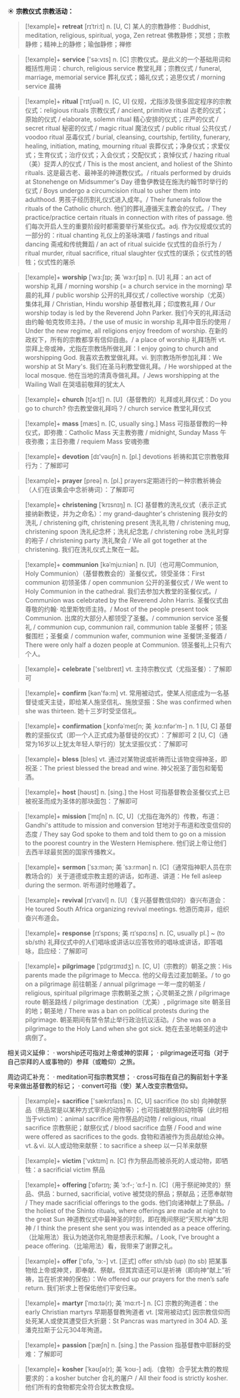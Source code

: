 ☀ <span class="category">**宗教仪式 宗教活动：**</span>
>[!example]+ <span class="vocabulary">**retreat**</span> [rɪˈtri:t]
> <span class="definition">n. [U, C] 某人的宗教静修：</span>Buddhist, meditation, religious, spiritual, yoga, Zen retreat 佛教静修；冥想；宗教静修；精神上的静修；瑜伽静修；禅修 

>[!example]+ <span class="vocabulary">**service**</span> ['sə:vɪs] 
> <span class="definition">n. [C] 宗教仪式。是此义的一个基础用词和概括性用词：</span>church, religious service 教堂礼拜；宗教仪式 / funeral, marriage, memorial service 葬礼仪式；婚礼仪式；追思仪式 / morning service 晨祷
            
>[!example]+ <span class="vocabulary">**ritual**</span> [ˈrɪtʃuəl]
> <span class="definition">n. [C, U] 仪规，尤指涉及很多固定程序的宗教仪式：</span>religious rituals 宗教仪式 / ancient, primitive ritual 古老的仪式；原始的仪式 / elaborate, solemn ritual 精心安排的仪式；庄严的仪式 / secret ritual 秘密的仪式 / magic ritual 魔法仪式 / public ritual 公共仪式 / voodoo ritual 巫毒仪式 / burial, cleansing, courtship, fertility, funerary, healing, initiation, mating, mourning ritual 丧葬仪式；净身仪式；求爱仪式；生育仪式；治疗仪式；入会仪式；交配仪式；哀悼仪式 / hazing ritual（美）捉弄人的仪式 / This is the most ancient, and holiest of the Shinto rituals. 这是最古老、最神圣的神道教仪式。/ rituals performed by druids at Stonehenge on Midsummer's Day 德鲁伊教徒在施洗约翰节时举行的仪式 / Boys undergo a circumcision ritual to usher them into adulthood. 男孩子经历割礼仪式进入成年。/ Their funerals follow the rituals of the Catholic church. 他们的葬礼遵循天主教会的仪式。/ They practice/practice certain rituals in connection with rites of passage. 他们每次开启人生的重要阶段时都需要举行某些仪式。<span class="definition">adj. 作为仪规或仪式的一部分的：</span>ritual chanting 礼仪上的圣咏演唱 / fastings and ritual dancing 斋戒和传统舞蹈 / an act of ritual suicide 仪式性的自杀行为 / ritual murder, ritual sacrifice, ritual slaughter 仪式性的谋杀；仪式性的牺牲；仪式性的屠杀

>[!example]+ <span class="vocabulary">**worship**</span> [ˈwɜ:ʃɪp; 美 ˈwɜ:rʃɪp]
> <span class="definition">n. [U] 礼拜：</span>an act of worship 礼拜 / morning worship (= a church service in the morning) 早晨的礼拜 / public worship 公开的礼拜仪式 / collective worship（尤英）集体礼拜 / Christian, Hindu worship 基督教礼拜；印度教礼拜 / Our worship today is led by the Reverend John Parker. 我们今天的礼拜活动由约翰·帕克牧师主持。/ the use of music in worship 礼拜中音乐的使用 / Under the new regime, all religions enjoy freedom of worship. 在新的政权下，所有的宗教都享有信仰自由。/ a place of worship 礼拜场所 <span class="definition">vt. 崇拜上帝或神，尤指在宗教场所做礼拜：</span>I enjoy going to church and worshipping God. 我喜欢去教堂做礼拜。<span class="definition">vi. 到宗教场所参加礼拜：</span>We worship at St Mary's. 我们在圣马利教堂做礼拜。/ He worshipped at the local mosque. 他在当地的清真寺做礼拜。/ Jews worshipping at the Wailing Wall 在哭墙前敬拜的犹太人

>[!example]+ <span class="vocabulary">**church**</span> [tʃə:tʃ] 
> <span class="definition">n. [U]（基督教的）礼拜或礼拜仪式：</span>Do you go to church? 你去教堂做礼拜吗？/ church service 教堂礼拜仪式

>[!example]+ <span class="vocabulary">**mass**</span> [mæs] 
> <span class="definition">n. [C, usually sing.] Mass 可指基督教的一种仪式，即弥撒：</span>Catholic Mass 天主教弥撒 / midnight, Sunday Mass 午夜弥撒；主日弥撒 / requiem Mass 安魂弥撒

>[!example]+ <span class="vocabulary">**devotion**</span> [dɪ'vəʊʃn] 
> <span class="definition">n. [pl.] devotions 祈祷和其它宗教敬拜行为：</span>了解即可

>[!example]+ <span class="vocabulary">**prayer**</span> [preə] 
> <span class="definition">n. [pl.] prayers定期进行的一种宗教祈祷会（人们在该集会中念祈祷词）：</span>了解即可
           
>[!example]+ <span class="vocabulary">**christening**</span> [ˈkrɪsnɪŋ]
> <span class="definition">n. [C] 基督教的洗礼仪式（表示正式接纳新教徒，并为之命名）：</span>my grand-daughter's christening 我孙女的洗礼 / christening gift, christening present 洗礼礼物 / christening mug, christening spoon 洗礼纪念杯；洗礼纪念匙 / christening robe 洗礼时穿的袍子 / christening party 洗礼聚会 / We all got together at the christening. 我们在洗礼仪式上聚在一起。
           
>[!example]+ <span class="vocabulary">**communion**</span> [kəˈmju:niən]
> <span class="definition">n. [U]（也可用Communion, Holy Communion）（基督教教会的）圣餐仪式，领受圣体：</span>First communion 初领圣体 / open communion 公开的圣餐仪式 / We went to Holy Communion in the cathedral. 我们去参加大教堂的圣餐仪式。/ Communion was celebrated by the Reverend John Harris. 圣餐仪式由尊敬的约翰· 哈里斯牧师主持。/ Most of the people present took Communion. 出席的大部分人都领受了圣餐。/ communion service 圣餐礼 / communion cup, communion rail, communion table 圣餐杯；领圣餐围栏；圣餐桌 / communion wafer, communion wine 圣餐饼;圣餐酒 / There were only half a dozen people at Communion. 领圣餐礼上只有六个人。

>[!example]+ <span class="vocabulary">**celebrate**</span> ['selɪbreɪt] 
> <span class="definition">vt. 主持宗教仪式（尤指圣餐）：</span>了解即可

>[!example]+ <span class="vocabulary">**confirm**</span> [kən'fə:m] 
> <span class="definition">vt. 常用被动式，使某人彻底成为一名基督徒或天主徒，即给某人施坚信礼、施放坚振：</span>She was confirmed when she was thirteen. 她十三岁时受坚信礼。
           
>[!example]+ <span class="vocabulary">**confirmation**</span> [ˌkɒnfəˈmeɪʃn; 美 ˌkɑ:nfərˈm-]
> <span class="definition">n. 1 [U, C] 基督教的坚振仪式（即一个人正式成为基督徒的仪式）：</span>了解即可 <span class="definition">2 [U, C]（通常为16岁以上犹太年轻人举行的）犹太坚振仪式：</span>了解即可

>[!example]+ <span class="vocabulary">**bless**</span> [bles] 
> <span class="definition">vt. 通过对某物说或祈祷而让该物变得神圣，即祝圣：</span>The priest blessed the bread and wine. 神父祝圣了面包和葡萄酒。

>[!example]+ <span class="vocabulary">**host**</span> [həʊst] 
> <span class="definition">n. [sing.] the Host 可指基督教会圣餐仪式上已被祝圣而成为圣体的那块面包：</span>了解即可
           
>[!example]+ <span class="vocabulary">**mission**</span> [ˈmɪʃn]
> <span class="definition">n. [C, U]（尤指在海外的）传教，布道：</span>Gandhi's attitude to mission and conversion 甘地对于布道和改变信仰的态度 / They say God spoke to them and told them to go on a mission to the poorest country in the Western Hemisphere. 他们说上帝让他们去西半球最贫困的国家传播教义。
           
>[!example]+ <span class="vocabulary">**sermon**</span> [ˈsɜ:mən; 美 ˈsɜ:rmən]
> <span class="definition">n. [C]（通常指神职人员在宗教场合的）关于道德或宗教主题的讲话，如布道、讲道：</span>He fell asleep during the sermon. 听布道时他睡着了。
           
>[!example]+ <span class="vocabulary">**revival**</span> [rɪˈvaɪvl]
> <span class="definition">n. [U]（复兴基督教信仰的）奋兴布道会：</span>He toured South Africa organizing revival meetings. 他游历南非，组织奋兴布道会。
           
>[!example]+ <span class="vocabulary">**response**</span> [rɪˈspɒns; 美 rɪˈspɑ:ns]
> <span class="definition">n. [C, usually pl.] ~ (to sb/sth) 礼拜仪式中的人们唱咏或讲话以应答牧师的唱咏或讲话，即答唱咏，启应经：</span>了解即可
          
>[!example]+ <span class="vocabulary">**pilgrimage**</span> [ˈpɪlgrɪmɪdʒ]
> <span class="definition">n. [C, U]（宗教的）朝圣之旅：</span>His parents made the pilgrimage to Mecca. 他的父母去过麦加朝圣。/ to go on a pilgrimage 前往朝圣 / annual pilgrimage 一年一度的朝圣 / religious, spiritual pilgrimage 宗教朝圣之旅；心灵朝圣之旅 / pilgrimage route 朝圣路线 / pilgrimage destination（尤美）, pilgrimage site 朝圣目的地；朝圣地 / There was a ban on political protests during the pilgrimage. 朝圣期间有禁令禁止举行政治抗议活动。/ She was on a pilgrimage to the Holy Land when she got sick. 她在去圣地朝圣的途中病倒了。

相关词义延伸：
· worship还可指对上帝或神的崇拜；
· pilgrimage还可指（对于自己崇拜的人或事物的）参拜（或瞻仰）之旅。

周边词汇补充：
· meditation可指宗教冥想；
· cross可指在自己的胸前划十字圣号来做出基督教的标记；
· convert可指（使）某人改变宗教信仰。

>[!example]+ <span class="vocabulary">**sacrifice**</span> ['sækrɪfaɪs] 
> <span class="definition">n. [C, U] sacrifice (to sb) 向神献祭品（祭品常是以某种方式宰杀的动物等）；也可指被献祭的动物等（此时相当于victim）：</span>animal sacrifice 用作祭品的动物 / religious, ritual sacrifice 宗教祭祀；献祭仪式 / blood sacrifice 血祭 / Food and wine were offered as sacrifices to the gods. 食物和酒被作为贡品献给众神。<span class="definition">vt.＆vi. 以人或动物来献祭：</span>to sacrifice a sheep 以一只羊来献祭

>[!example]+ <span class="vocabulary">**victim**</span> ['vɪktɪm] 
> <span class="definition">n. [C] 作为祭品而被杀死的人或动物，即牺牲：</span>a sacrificial victim 祭品
           
>[!example]+ <span class="vocabulary">**offering**</span> [ˈɒfərɪŋ; 美 ˈɔ:f-; ˈɑ:f-]
> <span class="definition">n. [C]（用于祭祀神灵的）祭品、供品：</span>burned, sacrificial, votive 被焚烧的祭品；祭献品；还愿奉献物 / They made sacrificial offerings to the gods. 他们向诸神献上了祭品。/ the holiest of the Shinto rituals, where offerings are made at night to the great Sun 神道教仪式中最神圣的时刻，即在晚间祭祀“天照大神”太阳神 / I think the present she sent you was intended as a peace offering.（比喻用法）我认为她送你礼物是想表示和解。/ Look, I've brought a peace offering.（比喻用法）看，我带来了谢罪之礼。
 
>[!example]+ <span class="vocabulary">**offer**</span> ['ɒfə, 'ɔ:-] 
> <span class="definition">vt. [正式] offer sth/sb (up) (to sb) 把某事物给上帝或神灵，即奉献、祭献。但其宾语还可以是祈祷（即向神“献上”祈祷，旨在祈求神的保佑）：</span>We offered up our prayers for the men’s safe return. 我们祈求上苍保佑他们平安归来。
           
>[!example]+ <span class="vocabulary">**martyr**</span> [ˈmɑ:tə(r); 美 ˈmɑ:rt-]
> <span class="definition">n. [C] 宗教的殉道者：</span>the early Christian martyrs 早期基督教殉道者 <span class="definition">vt. [常用被动式] 因宗教信仰而处死某人或使其遭受巨大折磨：</span>St Pancras was martyred in 304 AD. 圣潘克拉斯于公元304年殉道。
           
>[!example]+ <span class="vocabulary">**passion**</span> [ˈpæʃn]
> <span class="definition">n. [sing.] the Passion 指基督教中耶稣的受难：</span>了解即可

>[!example]+ <span class="vocabulary">**kosher**</span> [ˈkəʊʃə(r); 美 ˈkoʊ-]
> <span class="definition">adj.（食物）合乎犹太教的教规要求的：</span>a kosher butcher 合礼的屠户 / All their food is strictly kosher. 他们所有的食物都完全符合犹太教食规。
